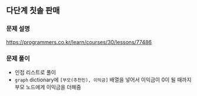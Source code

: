 ## 다단계 칫솔 판매
### 문제 설명
https://programmers.co.kr/learn/courses/30/lessons/77486
### 문제 풀이
- 인접 리스트로 풀이
- ```graph``` dictionary에 ```[부모(추천인), 이익금]``` 배열을 넣어서 이익금이 0이 될 때까지 부모 노드에게 이익금을 더해줌